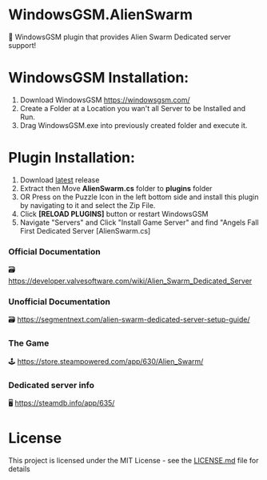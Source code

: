 # WindowsGSM.AlienSwarm
🧩 WindowsGSM plugin that provides Alien Swarm Dedicated server support!

# WindowsGSM Installation: 
1. Download  WindowsGSM https://windowsgsm.com/ 
2. Create a Folder at a Location you wan't all Server to be Installed and Run.
4. Drag WindowsGSM.exe into previously created folder and execute it.

# Plugin Installation:
1. Download [latest](https://github.com/ohmcodes/WindowsGSMAlienSwarm/releases/latest) release
2. Extract then Move **AlienSwarm.cs** folder to **plugins** folder
3. OR Press on the Puzzle Icon in the left bottom side and install this plugin by navigating to it and select the Zip File.
4. Click **[RELOAD PLUGINS]** button or restart WindowsGSM
5. Navigate "Servers" and Click "Install Game Server" and find "Angels Fall First Dedicated Server [AlienSwarm.cs]

### Official Documentation
🗃️ https://developer.valvesoftware.com/wiki/Alien_Swarm_Dedicated_Server

### Unofficial Documentation
🗃️ https://segmentnext.com/alien-swarm-dedicated-server-setup-guide/

### The Game
🕹️ https://store.steampowered.com/app/630/Alien_Swarm/

### Dedicated server info
🖥️ https://steamdb.info/app/635/


# License
This project is licensed under the MIT License - see the <a href="https://github.com/ohmcodes/WindowsGSM.AlienSwarm/blob/main/LICENSE">LICENSE.md</a> file for details
